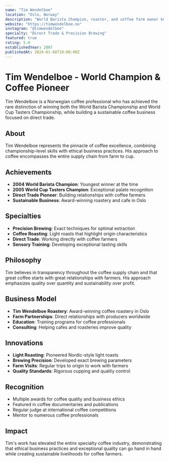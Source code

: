 ```yaml
---
name: "Tim Wendelboe"
location: "Oslo, Norway"
description: "World Barista Champion, roaster, and coffee farm owner known for direct trade relationships and precision brewing."
website: "https://timwendelboe.no"
instagram: "@timwendelboe"
specialty: "Direct Trade & Precision Brewing"
featured: true
rating: 5.0
establishedYear: 2007
publishedAt: 2024-01-08T10:00:00Z
---
```


# Tim Wendelboe - World Champion & Coffee Pioneer

Tim Wendelboe is a Norwegian coffee professional who has achieved the rare distinction of winning both the World Barista Championship and World Cup Tasters Championship, while building a sustainable coffee business focused on direct trade.

## About

Tim Wendelboe represents the pinnacle of coffee excellence, combining championship-level skills with ethical business practices. His approach to coffee encompasses the entire supply chain from farm to cup.

## Achievements

- **2004 World Barista Champion**: Youngest winner at the time
- **2005 World Cup Tasters Champion**: Exceptional palate recognition
- **Direct Trade Pioneer**: Building relationships with coffee farmers
- **Sustainable Business**: Award-winning roastery and cafe in Oslo

## Specialties

- **Precision Brewing**: Exact techniques for optimal extraction
- **Coffee Roasting**: Light roasts that highlight origin characteristics
- **Direct Trade**: Working directly with coffee farmers
- **Sensory Training**: Developing exceptional tasting skills

## Philosophy

Tim believes in transparency throughout the coffee supply chain and that great coffee starts with great relationships with farmers. His approach emphasizes quality over quantity and sustainability over profit.

## Business Model

- **Tim Wendelboe Roastery**: Award-winning coffee roastery in Oslo
- **Farm Partnerships**: Direct relationships with producers worldwide
- **Education**: Training programs for coffee professionals
- **Consulting**: Helping cafes and roasteries improve quality

## Innovations

- **Light Roasting**: Pioneered Nordic-style light roasts
- **Brewing Precision**: Developed exact brewing parameters
- **Farm Visits**: Regular trips to origin to work with farmers
- **Quality Standards**: Rigorous cupping and quality control

## Recognition

- Multiple awards for coffee quality and business ethics
- Featured in coffee documentaries and publications
- Regular judge at international coffee competitions
- Mentor to numerous coffee professionals

## Impact

Tim's work has elevated the entire specialty coffee industry, demonstrating that ethical business practices and exceptional quality can go hand in hand while creating sustainable livelihoods for coffee farmers.

